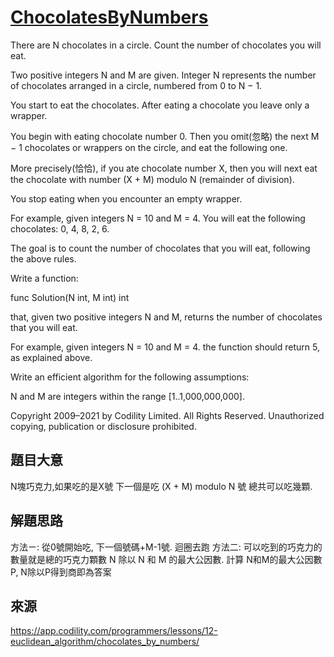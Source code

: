# [ChocolatesByNumbers](https://app.codility.com/programmers/lessons/12-euclidean_algorithm/chocolates_by_numbers/)
There are N chocolates in a circle. Count the number of chocolates you will eat.

Two positive integers N and M are given. Integer N represents the number of chocolates arranged in a circle, numbered from 0 to N − 1.

You start to eat the chocolates. After eating a chocolate you leave only a wrapper.

You begin with eating chocolate number 0. Then you omit(忽略) the next M − 1 chocolates or wrappers on the circle, and eat the following one.

More precisely(恰恰), if you ate chocolate number X, then you will next eat the chocolate with number (X + M) modulo N (remainder of division).

You stop eating when you encounter an empty wrapper.

For example, given integers N = 10 and M = 4. You will eat the following chocolates: 0, 4, 8, 2, 6.

The goal is to count the number of chocolates that you will eat, following the above rules.

Write a function:

func Solution(N int, M int) int

that, given two positive integers N and M, returns the number of chocolates that you will eat.

For example, given integers N = 10 and M = 4. the function should return 5, as explained above.

Write an efficient algorithm for the following assumptions:

N and M are integers within the range [1..1,000,000,000].

Copyright 2009–2021 by Codility Limited. All Rights Reserved. Unauthorized copying, publication or disclosure prohibited.

## 題目大意
N塊巧克力,如果吃的是X號 下一個是吃 (X + M) modulo N 號
總共可以吃幾顆.

## 解題思路
方法ㄧ: 從0號開始吃, 下一個號碼+M-1號. 迴圈去跑
方法二: 可以吃到的巧克力的數量就是總的巧克力顆數 N 除以 N 和 M 的最大公因數. 計算 N和M的最大公因數P, N除以P得到商即為答案
## 來源
https://app.codility.com/programmers/lessons/12-euclidean_algorithm/chocolates_by_numbers/